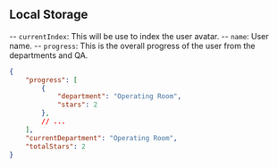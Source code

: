 ## Local Storage
-- `currentIndex`: This will be use to index the user avatar.
-- `name`: User name.
-- `progress`: This is the overall progress of the user from the departments and QA.
```json
{
    "progress": [
        {
            "department": "Operating Room",
            "stars": 2
        },
        // ...
    ],
    "currentDepartment": "Operating Room",
    "totalStars": 2
}
```